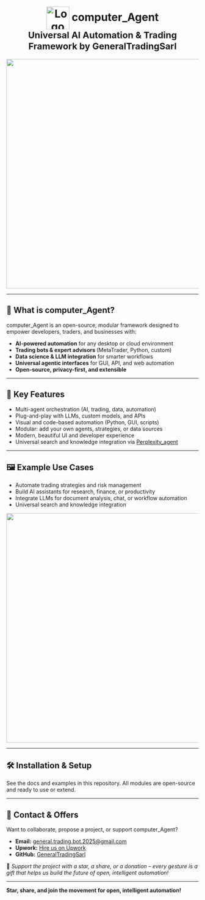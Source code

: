 <h1 align="center">
  <img src="images/agent_s.png" alt="Logo" style="vertical-align:middle" width="60"> computer_Agent
  <br>
  <small>Universal AI Automation & Trading Framework by GeneralTradingSarl</small>
</h1>

<p align="center">
  <img src="images/teaser.png" width="600">
</p>

---

## 🌟 What is computer_Agent?
computer_Agent is an open-source, modular framework designed to empower developers, traders, and businesses with:
- **AI-powered automation** for any desktop or cloud environment
- **Trading bots & expert advisors** (MetaTrader, Python, custom)
- **Data science & LLM integration** for smarter workflows
- **Universal agentic interfaces** for GUI, API, and web automation
- **Open-source, privacy-first, and extensible**

---

## 🚀 Key Features
- Multi-agent orchestration (AI, trading, data, automation)
- Plug-and-play with LLMs, custom models, and APIs
- Visual and code-based automation (Python, GUI, scripts)
- Modular: add your own agents, strategies, or data sources
- Modern, beautiful UI and developer experience
- Universal search and knowledge integration via [Perplexity_agent](https://github.com/GeneralTradingSarl/Perplexity_agent)

---

## 🖼️ Example Use Cases
- Automate trading strategies and risk management
- Build AI assistants for research, finance, or productivity
- Integrate LLMs for document analysis, chat, or workflow automation
- Universal search and knowledge integration

<p align="center">
  <img src="images/agent_s2_osworld_result.png" width="600">
</p>

---

## 🛠️ Installation & Setup
See the docs and examples in this repository. All modules are open-source and ready to use or extend.

---

## 🤝 Contact & Offers
Want to collaborate, propose a project, or support computer_Agent?

- **Email:** general.trading.bot.2025@gmail.com
- **Upwork:** [Hire us on Upwork](https://www.upwork.com/freelancers/~01ba3f34cefe1122d8)
- **GitHub:** [GeneralTradingSarl](https://github.com/GeneralTradingSarl)

🎁 *Support the project with a star, a share, or a donation – every gesture is a gift that helps us build the future of open, intelligent automation!*

---

**Star, share, and join the movement for open, intelligent automation!**
